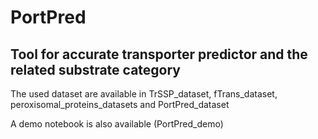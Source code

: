 # PortPred
## Tool for accurate transporter predictor and the related substrate category

The used dataset are available in TrSSP_dataset, fTrans_dataset, peroxisomal_proteins_datasets and PortPred_dataset

A demo notebook is also available (PortPred_demo)
